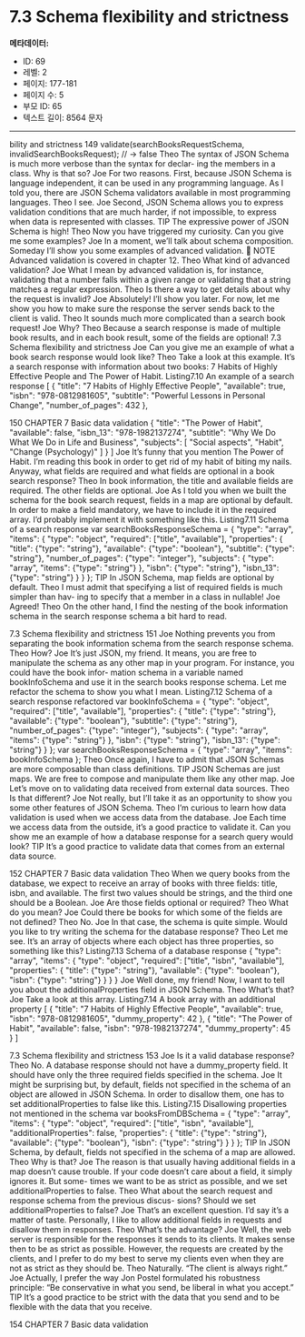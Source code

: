 # 7.3 Schema flexibility and strictness

**메타데이터:**
- ID: 69
- 레벨: 2
- 페이지: 177-181
- 페이지 수: 5
- 부모 ID: 65
- 텍스트 길이: 8564 문자

---

bility and strictness 149
validate(searchBooksRequestSchema, invalidSearchBooksRequest);
// → false
Theo The syntax of JSON Schema is much more verbose than the syntax for declar-
ing the members in a class. Why is that so?
Joe For two reasons. First, because JSON Schema is language independent, it can
be used in any programming language. As I told you, there are JSON Schema
validators available in most programming languages.
Theo I see.
Joe Second, JSON Schema allows you to express validation conditions that are much
harder, if not impossible, to express when data is represented with classes.
TIP The expressive power of JSON Schema is high!
Theo Now you have triggered my curiosity. Can you give me some examples?
Joe In a moment, we’ll talk about schema composition. Someday I’ll show you
some examples of advanced validation.
 NOTE Advanced validation is covered in chapter 12.
Theo What kind of advanced validation?
Joe What I mean by advanced validation is, for instance, validating that a number
falls within a given range or validating that a string matches a regular expression.
Theo Is there a way to get details about why the request is invalid?
Joe Absolutely! I’ll show you later. For now, let me show you how to make sure the
response the server sends back to the client is valid.
Theo It sounds much more complicated than a search book request!
Joe Why?
Theo Because a search response is made of multiple book results, and in each book
result, some of the fields are optional!
7.3 Schema flexibility and strictness
Joe Can you give me an example of what a book search response would look like?
Theo Take a look at this example. It’s a search response with information about two
books: 7 Habits of Highly Effective People and The Power of Habit.
Listing7.10 An example of a search response
[
{
"title": "7 Habits of Highly Effective People",
"available": true,
"isbn": "978-0812981605",
"subtitle": "Powerful Lessons in Personal Change",
"number_of_pages": 432
},

150 CHAPTER 7 Basic data validation
{
"title": "The Power of Habit",
"available": false,
"isbn_13": "978-1982137274",
"subtitle": "Why We Do What We Do in Life and Business",
"subjects": [
"Social aspects",
"Habit",
"Change (Psychology)"
]
}
]
Joe It’s funny that you mention The Power of Habit. I’m reading this book in order
to get rid of my habit of biting my nails. Anyway, what fields are required and
what fields are optional in a book search response?
Theo In book information, the title and available fields are required. The other
fields are optional.
Joe As I told you when we built the schema for the book search request, fields in a
map are optional by default. In order to make a field mandatory, we have to
include it in the required array. I’d probably implement it with something
like this.
Listing7.11 Schema of a search response
var searchBooksResponseSchema = {
"type": "array",
"items": {
"type": "object",
"required": ["title", "available"],
"properties": {
"title": {"type": "string"},
"available": {"type": "boolean"},
"subtitle": {"type": "string"},
"number_of_pages": {"type": "integer"},
"subjects": {
"type": "array",
"items": {"type": "string"}
},
"isbn": {"type": "string"},
"isbn_13": {"type": "string"}
}
}
};
TIP In JSON Schema, map fields are optional by default.
Theo I must admit that specifying a list of required fields is much simpler than hav-
ing to specify that a member in a class in nullable!
Joe Agreed!
Theo On the other hand, I find the nesting of the book information schema in the
search response schema a bit hard to read.

7.3 Schema flexibility and strictness 151
Joe Nothing prevents you from separating the book information schema from the
search response schema.
Theo How?
Joe It’s just JSON, my friend. It means, you are free to manipulate the schema as
any other map in your program. For instance, you could have the book infor-
mation schema in a variable named bookInfoSchema and use it in the search
books response schema. Let me refactor the schema to show you what I mean.
Listing7.12 Schema of a search response refactored
var bookInfoSchema = {
"type": "object",
"required": ["title", "available"],
"properties": {
"title": {"type": "string"},
"available": {"type": "boolean"},
"subtitle": {"type": "string"},
"number_of_pages": {"type": "integer"},
"subjects": {
"type": "array",
"items": {"type": "string"}
},
"isbn": {"type": "string"},
"isbn_13": {"type": "string"}
}
};
var searchBooksResponseSchema = {
"type": "array",
"items": bookInfoSchema
};
Theo Once again, I have to admit that JSON Schemas are more composable than
class definitions.
TIP JSON Schemas are just maps. We are free to compose and manipulate them like
any other map.
Joe Let’s move on to validating data received from external data sources.
Theo Is that different?
Joe Not really, but I’ll take it as an opportunity to show you some other features of
JSON Schema.
Theo I’m curious to learn how data validation is used when we access data from the
database.
Joe Each time we access data from the outside, it’s a good practice to validate it.
Can you show me an example of how a database response for a search query
would look?
TIP It’s a good practice to validate data that comes from an external data source.

152 CHAPTER 7 Basic data validation
Theo When we query books from the database, we expect to receive an array of
books with three fields: title, isbn, and available. The first two values should
be strings, and the third one should be a Boolean.
Joe Are those fields optional or required?
Theo What do you mean?
Joe Could there be books for which some of the fields are not defined?
Theo No.
Joe In that case, the schema is quite simple. Would you like to try writing the
schema for the database response?
Theo Let me see. It’s an array of objects where each object has three properties, so
something like this?
Listing7.13 Schema of a database response
{
"type": "array",
"items": {
"type": "object",
"required": ["title", "isbn", "available"],
"properties": {
"title": {"type": "string"},
"available": {"type": "boolean"},
"isbn": {"type": "string"}
}
}
}
Joe Well done, my friend! Now, I want to tell you about the additionalProperties
field in JSON Schema.
Theo What’s that?
Joe Take a look at this array.
Listing7.14 A book array with an additional property
[
{
"title": "7 Habits of Highly Effective People",
"available": true,
"isbn": "978-0812981605",
"dummy_property": 42
},
{
"title": "The Power of Habit",
"available": false,
"isbn": "978-1982137274",
"dummy_property": 45
}
]

7.3 Schema flexibility and strictness 153
Joe Is it a valid database response?
Theo No. A database response should not have a dummy_property field. It should
have only the three required fields specified in the schema.
Joe It might be surprising but, by default, fields not specified in the schema of an
object are allowed in JSON Schema. In order to disallow them, one has to set
additionalProperties to false like this.
Listing7.15 Disallowing properties not mentioned in the schema
var booksFromDBSchema = {
"type": "array",
"items": {
"type": "object",
"required": ["title", "isbn", "available"],
"additionalProperties": false,
"properties": {
"title": {"type": "string"},
"available": {"type": "boolean"},
"isbn": {"type": "string"}
}
}
};
TIP In JSON Schema, by default, fields not specified in the schema of a map are
allowed.
Theo Why is that?
Joe The reason is that usually having additional fields in a map doesn’t cause
trouble. If your code doesn’t care about a field, it simply ignores it. But some-
times we want to be as strict as possible, and we set additionalProperties
to false.
Theo What about the search request and response schema from the previous discus-
sions? Should we set additionalProperties to false?
Joe That’s an excellent question. I’d say it’s a matter of taste. Personally, I like to
allow additional fields in requests and disallow them in responses.
Theo What’s the advantage?
Joe Well, the web server is responsible for the responses it sends to its clients. It
makes sense then to be as strict as possible. However, the requests are created
by the clients, and I prefer to do my best to serve my clients even when they are
not as strict as they should be.
Theo Naturally. “The client is always right.”
Joe Actually, I prefer the way Jon Postel formulated his robustness principle: “Be
conservative in what you send, be liberal in what you accept.”
TIP It’s a good practice to be strict with the data that you send and to be flexible with
the data that you receive.

154 CHAPTER 7 Basic data validation